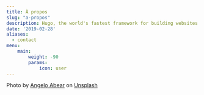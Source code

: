 ```yaml
---
title: À propos
slug: "a-propos"
description: Hugo, the world's fastest framework for building websites
date: '2019-02-28'
aliases:
  - contact
menu:
    main: 
        weight: -90
        params:
            icon: user
---
```


Photo by [Angelo Abear](https://unsplash.com/@angeloabear) on [Unsplash](https://unsplash.com/s/photos/penguin)